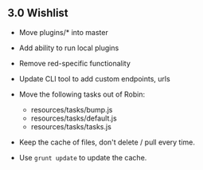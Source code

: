 ## 3.0 Wishlist

- Move plugins/* into master
- Add ability to run local plugins
- Remove red-specific functionality
- Update CLI tool to add custom endpoints, urls

- Move the following tasks out of Robin:
	- resources/tasks/bump.js
	- resources/tasks/default.js
	- resources/tasks/tasks.js

- Keep the cache of files, don't delete / pull every time.
- Use `grunt update` to update the cache.
